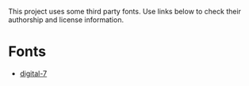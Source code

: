 This project uses some third party fonts. Use links below to check their authorship and license information.

# Fonts
- [digital-7](https://www.1001fonts.com/digital-7-font.html)
